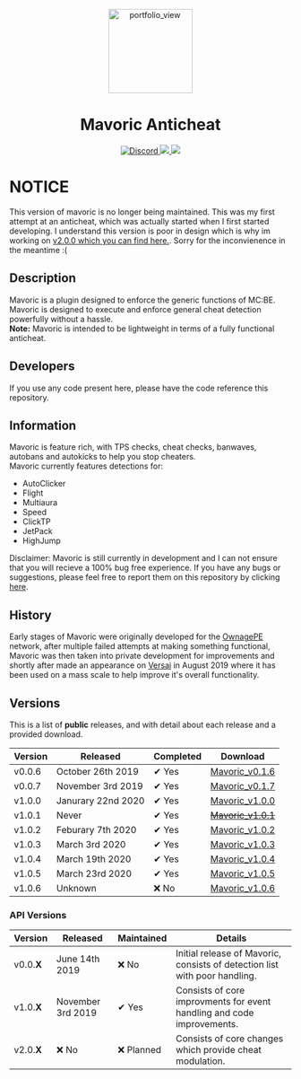 <div align="center">
  <p>
    <img width="150" alt="portfolio_view" src="https://raw.githubusercontent.com/Olybear9/Mavoric/stable/resources/assets/mavoric_black_and_white.png">
  </p>
  <p>
    <h1> Mavoric Anticheat</h1>
    <a href="https://discord.gg/2humhkN">
      <img src="https://discordapp.com/api/guilds/683167375771828277/embed.png" alt="Discord">
    </a>
    <a href="https://poggit.pmmp.io/p/Mavoric">
      <img src="https://poggit.pmmp.io/shield.state/Mavoric">
    </a>
    <a href="https://poggit.pmmp.io/p/Mavoric">
      <img src="https://poggit.pmmp.io/shield.api/Mavoric">
    </a>
  </p>
</div>

# NOTICE
This version of mavoric is no longer being maintained. This was my first attempt at an anticheat, which was actually started when I first started developing. I understand this version is poor in design which is why im working on [v2.0.0 which you can find here.](https://github.com/Olybear9/Mavoric/tree/v2.0.0). Sorry for the inconvienence in the meantime :(

## Description
Mavoric is a plugin designed to enforce the generic functions of MC:BE. Mavoric is designed to execute and enforce 
general cheat detection powerfully without a hassle. <br />
**Note:** Mavoric is intended to be lightweight in terms of a fully functional anticheat. 

## Developers
If you use any code present here, please have the code reference this repository.

## Information
Mavoric is feature rich, with TPS checks, cheat checks, banwaves, autobans and autokicks to help you stop cheaters. <br />
Mavoric currently features detections for:
 - AutoClicker
 - Flight
 - Multiaura
 - Speed
 - ClickTP
 - JetPack
 - HighJump

 Disclaimer: Mavoric is still currently in development and I can not ensure that you will recieve a 100% bug free experience.
If you have any bugs or suggestions, please feel free to report them on this repository by clicking [here](https://github.com/Olybear9/Mavoric/issues/new).


## History
Early stages of Mavoric were originally developed for the [OwnagePE](shop.ownagepe.com) network, 
after multiple failed attempts at making something functional, Mavoric was then taken into private development 
for improvements and shortly after made an appearance on [Versai](versai.pro) in August 2019 where it has been 
used on a mass scale to help improve it's overall functionality.

## Versions
This is a list of **public** releases, and with detail about each release and a provided download.

Version | Released | Completed | Download 
------- | ------- | ---------- | --------
v0.0.6 | October 26th 2019 | ✔ Yes | [Mavoric_v0.1.6](https://github.com/Olybear9/Mavoric/releases/download/v0.1.6/Mavoric_v0.1.6.phar)
v0.0.7 | November 3rd 2019 | ✔ Yes | [Mavoric_v0.1.7](https://github.com/Olybear9/Mavoric/releases/download/v0.1.7/Mavoric_v0.1.7.phar)
v1.0.0 | Janurary 22nd 2020 | ✔ Yes | [Mavoric_v1.0.0](https://github.com/Olybear9/Mavoric/releases/download/v1.0.0/Mavoric_v1.0.0.phar)
v1.0.1 | Never | ✔ Yes | ~~[Mavoric_v1.0.1](https://github.com/Olybear9/Mavoric/releases)~~
v1.0.2 | Feburary 7th 2020 | ✔ Yes | [Mavoric_v1.0.2](https://github.com/Olybear9/Mavoric/releases/download/v1.0.2/Mavoric_v1.0.2.phar)
v1.0.3 | March 3rd 2020 | ✔ Yes | [Mavoric_v1.0.3](https://github.com/Olybear9/Mavoric/releases/download/v1.0.3/Mavoric_v1.0.3.phar)
v1.0.4 | March 19th 2020 | ✔ Yes | [Mavoric_v1.0.4](https://github.com/Olybear9/Mavoric/releases/download/v1.0.4/Mavoric_v1.0.4.phar)
v1.0.5 | March 23rd 2020 | ✔ Yes | [Mavoric_v1.0.5](https://github.com/Olybear9/Mavoric/releases/download/v1.0.5/Mavoric_v1.0.5.phar)
v1.0.6 | Unknown | ❌ No | [Mavoric_v1.0.6](https://github.com/Olybear9/Mavoric/releases/download/v1.0.5/Mavoric_v1.0.6.phar)

### API Versions
Version | Released | Maintained | Details
------- | -------- | ---------- | -------
v0.0.**X** | June 14th 2019 | ❌ No | Initial release of Mavoric, consists of detection list with poor handling.
v1.0.**X** | November 3rd 2019 | ✔ Yes | Consists of core improvments for event handling and code improvements.
v2.0.**X** | ❌ No | ❌ Planned | Consists of core changes which provide cheat modulation.

